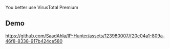 You better use VirusTotal Premium

## Demo 

https://github.com/SaadAhla/IP-Hunter/assets/123980007/f20e04a1-809a-46f8-8338-917b424ce580

